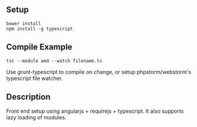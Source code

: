 ## Setup
```shell
bower install
npm install -g typescript
```

## Compile Example
```shell
tsc --module amd --watch filename.ts
```

Use grunt-typescript to compile on change, or setup phpstorm/webstorm's typescript file watcher.

## Description
Front end setup using angularjs + requirejs + typescript. It also supports lazy loading of modules.
